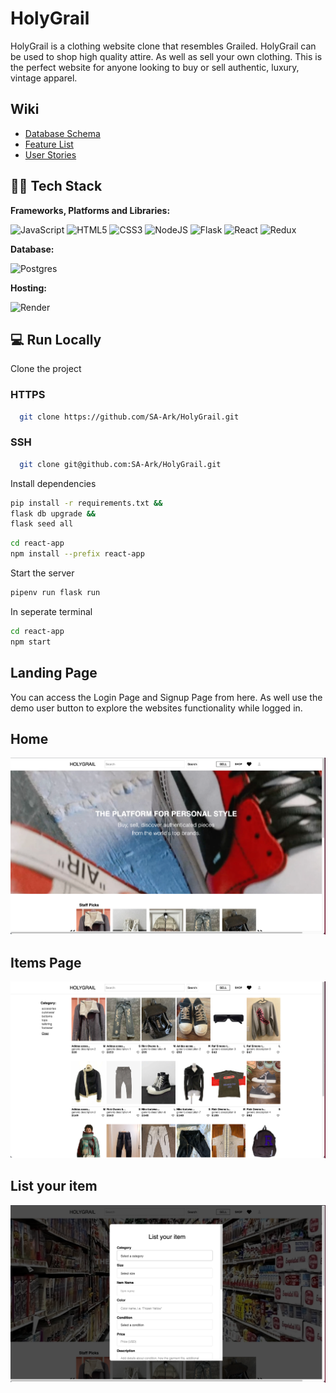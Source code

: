# HolyGrail

HolyGrail is a clothing website clone that resembles Grailed. HolyGrail can be used to shop high quality attire. As well as sell your own clothing. This is the perfect website for anyone looking to buy or sell authentic, luxury, vintage apparel.

## Wiki
- [Database Schema](https://github.com/SA-Ark/HolyGrail/wiki/DATABASE-SCHEMA)
- [Feature List](https://github.com/SA-Ark/HolyGrail/wiki/MVP-List)
- [User Stories](https://github.com/SA-Ark/HolyGrail/wiki/User-Stories)

## 👩‍💻 Tech Stack

**Frameworks, Platforms and Libraries:**

![JavaScript](https://img.shields.io/badge/javascript-%23323330.svg?style=for-the-badge&logo=javascript&logoColor=%23F7DF1E) ![HTML5](https://img.shields.io/badge/html5-%23E34F26.svg?style=for-the-badge&logo=html5&logoColor=white) ![CSS3](https://img.shields.io/badge/css3-%231572B6.svg?style=for-the-badge&logo=css3&logoColor=white) ![NodeJS](https://img.shields.io/badge/node.js-6DA55F?style=for-the-badge&logo=node.js&logoColor=white) ![Flask](https://img.shields.io/badge/Flask-%23404d59.svg?style=for-the-badge&logo=flask&logoColor=%2361DAFB) ![React](https://img.shields.io/badge/react-%2320232a.svg?style=for-the-badge&logo=react&logoColor=%2361DAFB) ![Redux](https://img.shields.io/badge/redux-%23593d88.svg?style=for-the-badge&logo=redux&logoColor=white)

**Database:**

![Postgres](https://img.shields.io/badge/postgres-%23316192.svg?style=for-the-badge&logo=postgresql&logoColor=white)

**Hosting:**

![Render](https://img.shields.io/badge/Render-informational?style=for-the-badge&logo=render&logoColor=%5bdec3)

## 💻 Run Locally

Clone the project

### HTTPS
```bash
  git clone https://github.com/SA-Ark/HolyGrail.git
```

### SSH
```bash
  git clone git@github.com:SA-Ark/HolyGrail.git
```

Install dependencies

```bash
pip install -r requirements.txt &&
flask db upgrade &&
flask seed all
```

```bash
cd react-app
npm install --prefix react-app 
```

Start the server

```bash
pipenv run flask run
```

In seperate terminal

```bash
cd react-app
npm start
```

## Landing Page

You can access the Login Page and Signup Page from here. As well use the demo user button to explore the websites functionality while logged in.

## Home

<img alt="home" src="./holygrail-images/HolyGrail-Landing-Page.png">


## Items Page

<img alt="items page" src="./holygrail-images/HolyGrail-Items-Page.png">


## List your item

<img alt="listing" src="./holygrail-images/HolyGrail-Listing.png">


